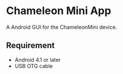 # Chameleon Mini App

A Android GUI for the ChameleonMini device.

## Requirement

* Android 4.1 or later
* USB OTG cable

